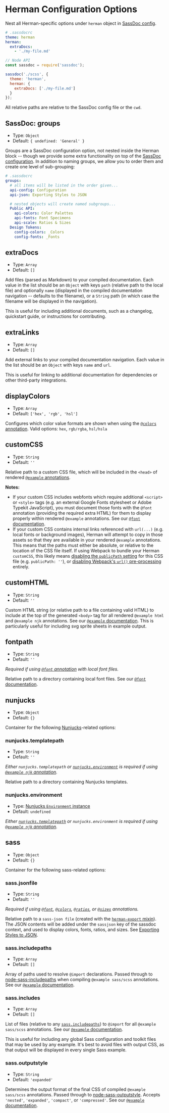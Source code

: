 # Herman Configuration Options

Nest all Herman-specific options
under `herman` object in [SassDoc config][sdconfig].

[sdconfig]: http://sassdoc.com/configuration/

```yaml
# .sassdocrc
theme: herman
herman:
  extraDocs:
    - './my-file.md'
```

```js
// Node API
const sassdoc = require('sassdoc');

sassdoc('./scss', {
  theme: 'herman',
  herman: {
    extraDocs: ['./my-file.md']
  }
});
```

All relative paths are relative to the SassDoc config file or the `cwd`.


## SassDoc: groups

- Type: `Object`
- Default: `{ undefined: 'General' }`

Groups are a SassDoc configuration option,
not nested inside the Herman block --
though we provide some extra functionality
on top of the [SassDoc configuration][groups].
In addition to naming groups,
we allow you to order them and create
one level of sub-grouping:

```yaml
# .sassdocrc
groups:
  # all items will be listed in the order given...
  api-config: Configuration
  api-json: Exporting Styles to JSON

  # nested objects will create named subgroups...
  Public API:
    api-colors: Color Palettes
    api-fonts: Font Specimens
    api-scale: Ratios & Sizes
  Design Tokens:
    config-colors: _Colors
    config-fonts: _Fonts
```

[groups]: http://sassdoc.com/configuration/#groups


## extraDocs

- Type: `Array`
- Default: `[]`

Add files (parsed as Markdown) to your compiled documentation.
Each value in the list should be an `Object`
with keys `path` (relative path to the local file)
and optionally `name` (displayed in the compiled documentation navigation --
defaults to the filename),
or a `String` path
(in which case the filename will be displayed in the navigation).

This is useful for including additional documents,
such as a changelog, quickstart guide,
or instructions for contributing.


## extraLinks

- Type: `Array`
- Default: `[]`

Add external links to your compiled documentation navigation.
Each value in the list should be an `Object` with keys `name` and `url`.

This is useful for linking to additional documentation
for dependencies or other third-party integrations.


## displayColors

- Type: `Array`
- Default: `['hex', 'rgb', 'hsl']`

Configures which color value formats are shown
when using the [`@colors` annotation][color-preview].
Valid options: `hex`, `rgb/rgba`, `hsl/hsla`

[color-preview]: http://oddbird.net/herman/docs/demo_colors.html


## customCSS

- Type: `String`
- Default: `''`

Relative path to a custom CSS file,
which will be included in the `<head>` of rendered
[`@example` annotations][example-docs].

**Notes:**

- If your custom CSS includes webfonts
  which require additional `<script>` or `<style>` tags
  (e.g. an external Google Fonts stylesheet or Adobe Typekit JavaScript),
  you must document those fonts with the `@font` annotation
  (providing the required extra HTML)
  for them to display properly
  within rendered `@example` annotations.
  See our [`@font` documentation][font-docs-webfonts].
- If your custom CSS contains internal links
  referenced with `url(...)`
  (e.g. local fonts or background images),
  Herman will attempt to copy in those assets
  so that they are available
  in your rendered `@example` annotations.
  This means that the paths must either be absolute,
  or relative to the location of the CSS file itself.
  If using Webpack to bundle your Herman `customCSS`,
  this likely means [disabling the `publicPath` setting][extract-text]
  for this CSS file (e.g. `publicPath: ''`),
  or [disabling Webpack's `url()` pre-processing][css-loader] entirely.

[font-docs-webfonts]: http://oddbird.net/herman/docs/demo_fonts.html#displaying-webfonts
[extract-text]: https://github.com/webpack-contrib/extract-text-webpack-plugin#extract
[css-loader]: https://github.com/webpack-contrib/css-loader#url


## customHTML

- Type: `String`
- Default: `''`

Custom HTML string (or relative path to a file containing valid HTML)
to include at the top of the generated `<body>` tag
for all rendered `@example html` and `@example njk` annotations.
See our [`@example` documentation][example-docs].
This is particularly useful for including svg sprite sheets
in example output.

[example-docs]: http://oddbird.net/herman/docs/demo_examples.html


## fontpath

- Type: `String`
- Default: `''`

*Required if using [`@font` annotation][font-docs-local] with local font
files.*

Relative path to a directory containing local font files.
See our [`@font` documentation][font-docs-local].

[font-docs-local]: http://oddbird.net/herman/docs/demo_fonts.html#displaying-local-fonts


## nunjucks

- Type: `Object`
- Default: `{}`

Container for the following [Nunjucks][nunjucks]-related options:

[nunjucks]: https://mozilla.github.io/nunjucks/


### nunjucks.templatepath

- Type: `String`
- Default: `''`

*Either `nunjucks.templatepath` or
[`nunjucks.environment`](#nunjucks-environment) is required if using
[`@example njk` annotation][example-njk].*

Relative path to a directory containing Nunjucks templates.


### nunjucks.environment

- Type: [Nunjucks `Environment` instance][njk-instance]
- Default: `undefined`

[njk-instance]: https://mozilla.github.io/nunjucks/api.html#environment

*Either [`nunjucks.templatepath`](#nunjucks-templatepath) or
`nunjucks.environment` is required if using
[`@example njk` annotation][example-njk].*

[example-njk]: http://oddbird.net/herman/docs/demo_examples.html#compiling-nunjucks


## sass

- Type: `Object`
- Default: `{}`

Container for the following sass-related options:


### sass.jsonfile

- Type: `String`
- Default: `''`

*Required if using [`@font`][font-docs], [`@colors`][color-preview],
[`@ratios`][ratio-preview], or [`@sizes`][size-preview] annotations.*

Relative path to a `sass-json file`
(created with the [`herman-export` mixin][export-mixin]).
The JSON contents will be added under the
`sassjson` key of the sassdoc context,
and used to display colors, fonts, ratios, and sizes.
See [Exporting Styles to JSON][export].

[font-docs]: http://oddbird.net/herman/docs/demo_fonts.html
[ratio-preview]: http://oddbird.net/herman/docs/demo_sizes.html#preview-ratios
[size-preview]: http://oddbird.net/herman/docs/demo_sizes.html#preview-sizes
[export]: http://oddbird.net/herman/docs/api_json-export.html
[export-mixin]: http://oddbird.net/herman/docs/api_json-export.html#mixin--herman-export


### sass.includepaths

- Type: `Array`
- Default: `[]`

Array of paths used to resolve `@import` declarations.
Passed through to [node-sass-includepaths] when
compiling `@example sass/scss` annotations.
See our [`@example` documentation][example-docs-scss].

[node-sass-includepaths]: https://github.com/sass/node-sass/#includepaths


### sass.includes

- Type: `Array`
- Default: `[]`

List of files (relative to any [`sass.includepaths`](#sass-includepaths)) to
`@import` for all `@example sass/scss` annotations.
See our [`@example` documentation][example-docs-scss].

This is useful for including any global
Sass configuration and toolkit files
that may be used by any example.
It's best to avoid files with output CSS,
as that output will be displayed in every single Sass example.

[example-docs-scss]: http://oddbird.net/herman/docs/demo_examples.html#compiling-sass-scss


### sass.outputstyle

- Type: `String`
- Default: `'expanded'`

Determines the output format of the final CSS
of compiled `@example sass/scss` annotations.
Passed through to [node-sass-outputstyle].
Accepts `'nested'`, `'expanded'`, `'compact'`, or `'compressed'`.
See our [`@example` documentation][example-docs-scss].

[node-sass-outputstyle]: https://github.com/sass/node-sass/#outputstyle
